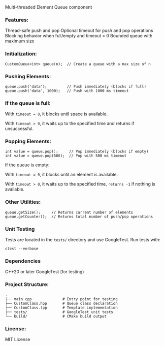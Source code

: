 Multi-threaded Element Queue component

### Features:

Thread-safe push and pop
Optional timeout for push and pop operations
Blocking behavior when full/empty and timeout = 0
Bounded queue with maximum size

### Initialization:
```
CustomQueue<int> queue(n);  // Create a queue with a max size of n
```
### Pushing Elements:
```
queue.push('data');         // Push immediately (blocks if full)
queue.push('data', 1000);   // Push with 1000 ms timeout
```
### If the queue is full:

With `timeout = 0`, it blocks until space is available.

With `timeout > 0`, it waits up to the specified time and returns if unsuccessful.

### Popping Elements:
```
int value = queue.pop();     // Pop immediately (blocks if empty)
int value = queue.pop(500);  // Pop with 500 ms timeout
```
If the queue is empty:

With `timeout = 0`, it blocks until an element is available.

With `timeout > 0`, it waits up to the specified time, `returns -1` if nothing is available.

### Other Utilities:
```
queue.getSize();     // Returns current number of elements
queue.getCounter();  // Returns total number of push/pop operations
```
### Unit Testing
Tests are located in the `tests/` directory and use GoogleTest. Run tests with:
```
ctest --verbose
```
### Dependencies
C++20 or later
GoogleTest (for testing)

### Project Structure:
```
.
├── main.cpp              # Entry point for testing
├── CustomClass.hpp       # Queue class declaration
├── CustomClass.tpp       # Template implementation
├── tests/                # GoogleTest unit tests
└── build/                # CMake build output
```

### License: 
MIT License
